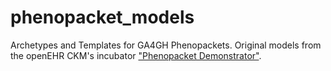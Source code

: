 # phenopacket_models
Archetypes and Templates for GA4GH Phenopackets.
Original models from the openEHR CKM's incubator ["Phenopacket Demonstrator"](https://ckm.openehr.org/ckm/#showProject=1013.30.79).

